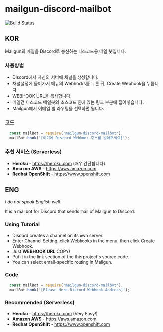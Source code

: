 # mailgun-discord-mailbot
[![Build Status](https://travis-ci.com/hanbitgaramsource/mailgun-discord-mailbot.svg?branch=master)](https://travis-ci.com/hanbitgaramsource/mailgun-discord-mailbot)

## KOR
Mailgun의 메일을 Discord로 송신하는 디스코드용 메일 봇입니다.

### 사용방법
* Discord에서 자신의 서버에 채널을 생성합니다.
* 채널설정에 들어가서 메뉴의 Webhooks를 누른 뒤, Create Webhook을 누릅니다.
* WEBHOOK URL을 복사합니다.
* 메일건 디스코드 메일봇의 소스코드 안에 있는 링크 부분에 집어넣습니다.
* Mailgun에서 이메일 별 라우팅을 선택하면 됩니다.

### 코드
```typescript
  const mailBot = require('mailgun-discord-mailbot');
  mailBot.hook('[여기에 Discord Webhook 주소를 넣어주세요]');
```

### 추천 서비스 (Serverless)
* __Heroku__ - https://heroku.com (매우 간단합니다)
* __Amazon AWS__ - https://aws.amazon.com
* __Redhat OpenShift__ - https://www.openshift.com

## ENG
_I do not speak English well._

It is a mailbot for Discord that sends mail of Mailgun to Discord.

### Using Tutorial
* Discord creates a channel on its own server.
* Enter Channel Setting, click Webhooks in the menu, then click Create Webhook.
* Just __WEBHOOK URL__ COPY!
* Put it in the link section of the this project's source code.
* You can select email-specific routing in Mailgun.

### Code
```typescript
  const mailBot = require('mailgun-discord-mailbot');
  mailBot.hook('[Please Here Discord Webhook Address]');
```

### Recommended (Serverless)
* __Heroku__ - https://heroku.com (Very Easy!)
* __Amazon AWS__ - https://aws.amazon.com
* __Redhat OpenShift__ - https://www.openshift.com
